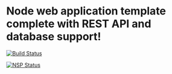 # Node web application template complete with REST API and database support!

[![Build Status](https://travis-ci.org/bradgarropy/nwa.svg?branch=dev)](https://travis-ci.org/bradgarropy/nwa)


[![NSP Status](https://nodesecurity.io/orgs/brad-garropy/projects/27126b8e-87c8-46a5-bf73-80ea79993e3b/badge)](https://nodesecurity.io/orgs/brad-garropy/projects/27126b8e-87c8-46a5-bf73-80ea79993e3b)
